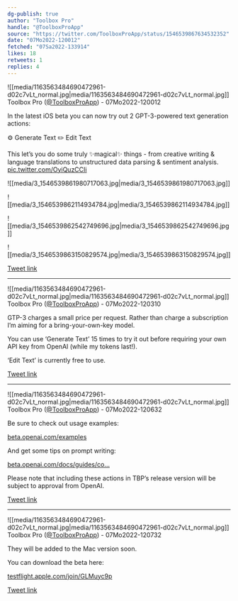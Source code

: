 ```yaml
---
dg-publish: true
author: "Toolbox Pro"
handle: "@ToolboxProApp"
source: "https://twitter.com/ToolboxProApp/status/1546539867634532352"
date: "07Mo2022-120012"
fetched: "07Sa2022-133914"
likes: 18
retweets: 1
replies: 4
---
```

![[media/1163563484690472961-d02c7vLt_normal.jpg\|media/1163563484690472961-d02c7vLt_normal.jpg]]
Toolbox Pro ([@ToolboxProApp](https://twitter.com/ToolboxProApp)) - 07Mo2022-120012

In the latest iOS beta you can now try out 2 GPT-3-powered text generation actions:

⚙️ Generate Text
✏️ Edit Text

This let’s you do some truly ✨magical✨ things  - from creative writing & language translations to unstructured data parsing & sentiment analysis. [pic.twitter.com/OyiQuzCCIi](https://twitter.com/ToolboxProApp/status/1546539867634532352/photo/1)

![[media/3_1546539861980717063.jpg\|media/3_1546539861980717063.jpg]]

![[media/3_1546539862114934784.jpg\|media/3_1546539862114934784.jpg]]

![[media/3_1546539862542749696.jpg\|media/3_1546539862542749696.jpg]]

![[media/3_1546539863150829574.jpg\|media/3_1546539863150829574.jpg]]

[Tweet link](https://twitter.com/ToolboxProApp/status/1546539867634532352)

---

![[media/1163563484690472961-d02c7vLt_normal.jpg\|media/1163563484690472961-d02c7vLt_normal.jpg]]
Toolbox Pro ([@ToolboxProApp](https://twitter.com/ToolboxProApp)) - 07Mo2022-120310

GTP-3 charges a small price per request. Rather than charge a subscription I’m aiming for a bring-your-own-key model.

You can use ‘Generate Text’ 15 times to try it out before requiring your own API key from OpenAI (while my tokens last!).

‘Edit Text’ is currently free to use.

[Tweet link](https://twitter.com/ToolboxProApp/status/1546540614954647555)

---

![[media/1163563484690472961-d02c7vLt_normal.jpg\|media/1163563484690472961-d02c7vLt_normal.jpg]]
Toolbox Pro ([@ToolboxProApp](https://twitter.com/ToolboxProApp)) - 07Mo2022-120632

Be sure to check out usage examples:

[beta.openai.com/examples](https://beta.openai.com/examples)

And get some tips on prompt writing:

[beta.openai.com/docs/guides/co…](https://beta.openai.com/docs/guides/completion/prompt-design)

Please note that including these actions in TBP’s release version will be subject to approval from OpenAI.

[Tweet link](https://twitter.com/ToolboxProApp/status/1546541462879338497)

---

![[media/1163563484690472961-d02c7vLt_normal.jpg\|media/1163563484690472961-d02c7vLt_normal.jpg]]
Toolbox Pro ([@ToolboxProApp](https://twitter.com/ToolboxProApp)) - 07Mo2022-120732

They will be added to the Mac version soon.

You can download the beta here:

[testflight.apple.com/join/GLMuyc9p](https://testflight.apple.com/join/GLMuyc9p)

[Tweet link](https://twitter.com/ToolboxProApp/status/1546541715116490752)